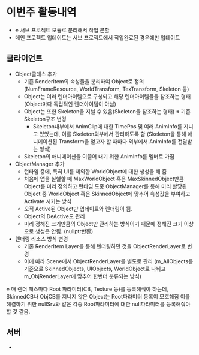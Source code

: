 # 이번주 활동내역
  - ※ 서브 프로젝트 모듈로 분리해서 작업 분할
  - 메인 프로젝트 업데이트는 서브 프로젝트에서 작업완료된 경우에만 업데이트

## 클라이언트
  - Object클래스 추가
    - 기존 RenderItem의 속성들을 분리하여 Object로 정의
      (NumFrameResource, WorldTransform, TexTransform, Skeleton 등)
    - Object는 여러 렌더아이템으로 구성되고
      해당 렌더아이템들을 참조하는 형태
      (Object마다 독립적인 렌더아이템이 아님)
    - Object는 또한 Skeleton을 지닐 수 있음(Skeleton을 참조하는 형태)
      ※ 기존 Skeleton구조 변경
        - Skeleton내부에서 AnimClip에 대한 TimePos 및 여러 AnimInfo를
	  지니고 있었는데, 이를 Skeleton외부에서 관리하도록 함
	  (Skeleton을 통해 애니메이션된 Transform을 얻고자 할 때마다
	   외부에서 AnimInfo를 전달받는 형식)
    - Skeleton의 애니메이션을 이끌어 내기 위한 AnimInfo를 멤버로 가짐
  - ObjectManager 추가
    - 런타임 중에, 특히 UI를 제외한 WorldObject에 대한 생성을 해 줌
    - 처음에 앱을 실핼할 때 MaxWorldObject 혹은 MaxSkinnedObject만큼
      Object를 미리 정의하고 런타임 도중 ObjectManager를 통해
      미리 할당된 Object 중 WorldObject 혹은 SkinnedObject에 맞추어
      속성값을 부여하고 Activate 시키는 방식
    - 오직 Active된 Object만 업데이트와 렌더링이 됨.
    - Object의 DeActive도 관리
    - 미리 정해진 크기만큼의 Object만 관리하는 방식이기 때문에
      정해진 크기 이상으로 생성은 안됨. (nullptr반환)
  - 렌더링 리소스 방식 변경
    - 기존 RenderItem Layer를 통해 렌더링하던 것을 ObjectRenderLayer로
      변경
    - 이에 따라 Scene에서 ObjectRenderLayer를 별도로 관리
      (m_AllObjects를 기준으로 SkinnedObjects, UIObjects, WorldObject로
      나뉘고 m_ObjRenderLayer에 맞추어 한번더 분류되는 방식)

  ※ 매 렌더 패스마다 Root 파라미터(CB, Texture 등)를 등록해줘야 하는데,
    SkinnedCB나 ObjCB를 지니지 않은 Object는 Root파라미터 등록이
    모호해짐
    이를 해결하기 위한 nullSrv와 같은 각종 Root파라미터에 대한
    null파라미터를 등록해줘야 할 것 같음.

## 서버
  - 